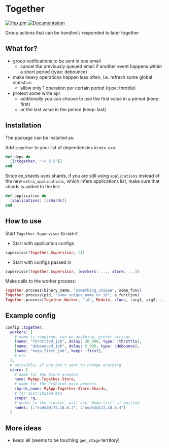 # Together

[![Hex.pm](https://img.shields.io/hexpm/v/together.svg)]()
[![Documentation](https://img.shields.io/badge/docs-hexpm-blue.svg)](https://hexdocs.pm/together)

Group actions that can be handled / responded to later together

## What for?

- group notifications to be sent in *one* email
    - cancel the previously queued email if another event happens within a short period (type: debounce)
- make heavy operations happen less often, i.e. refresh some global statistics
    - allow only 1 operation per certain period (type: throttle)
- protect some write api
    - additonally you can choose to use the first value in a period (keep: first)
    - or the last value in the period (keep: last)

## Installation

The package can be installed as:

Add `together` to your list of dependencies in `mix.exs`:

```elixir
def deps do
  [{:together, "~> 0.5"}]
end
```

Since ex_shards uses shards, if you are still using `applications` instead of the new `extra_applications`,
which infers applications list, make sure that shards is added to the list:

```elixir
def application do
  [applications: [:shards]]
end
```

## How to use

Start `Together.Supervisor` to use it

- Start with application configs

```elixir
supervisor(Together.Supervisor, [])
```

- Start with configs passed in

```elixir
supervisor(Together.Supervisor, [workers: ..., store: ...])
```

Make calls to the worker process:

```elixir
Together.process(binary_name, "something_unique", some_func)
Together.process(pid, "some_unique_name_or_id", a_function)
Together.process(Together.Worker, "id", Module, :func, [arg1, arg2, ...])
```

## Example config

```elixir
config :together,
  workers: [
    # name is required, can be anything, prefer strings
    [name: "throttled_job", delay: 30_000, type: :throttle],
    [name: "debounced_job", delay: 5_000, type: :debounce],
    [name: "keep_first_job", keep: :first],
    # etc
  ],
  # omissible, if you don't want to change anything
  store: [
    # name for the Store process
    name: MyApp.Together.Store,
    # name for the ExShards main process
    shards_name: MyApp.Together.Store.Shards,
    # for distributed ets
    scope: :g,
    # nodes in the cluster, will use `Node.list` if omitted
    nodes: [:"node2@172.18.0.3", :"node3@172.18.0.4"]
  ]
```

## More ideas

- keep: all (seems to be touching `gen_stage` territory)

